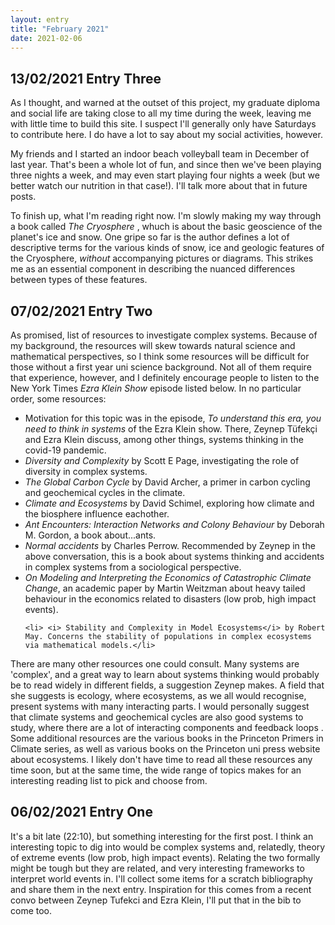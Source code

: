 ```yaml
---
layout: entry
title: "February 2021"
date: 2021-02-06
---
```

<h2> 13/02/2021 Entry Three </h2>
<p> As I thought, and warned at the outset of this project, my graduate diploma and social life are taking close to all my time during the week, leaving me with little time to build this site. I suspect I'll generally only have Saturdays to contribute here. I do have a lot to say about my social activities, however.</p>
<p> My friends and I started an indoor  beach volleyball team in December of last year. That's been a whole lot of fun, and since then we've been playing three nights a week, and may even start playing four nights a week (but we better watch our nutrition in that case!). I'll talk more about that in future posts.</p>
<p> To finish up, what I'm reading right now. I'm slowly making my way through a book called <i> The Cryosphere </i>, whuch is about the basic geoscience of the planet's ice and snow. One gripe so far is the author defines a lot of descriptive terms for the various kinds of snow, ice and geologic features of the Cryosphere, <i> without </i> accompanying pictures or diagrams. This strikes me as an essential component in describing the nuanced differences between types of these features. </p> 
<h2>07/02/2021 Entry Two</h2> 
<p> As promised, list of resources to investigate complex systems. Because of my background, the resources will skew towards natural science and mathematical perspectives, so I think some resources will be difficult for those without a first year uni science background. Not all of them require that experience, however, and I definitely encourage people to listen to the New York Times <i> Ezra Klein Show</i> episode listed below. In no particular order, some resources:
<ul>
<li> Motivation for this topic was in the episode, <i> To understand this era, you need to think in systems</i> of the Ezra Klein show. There, Zeynep T<span>&uuml;</span>fek<span>&#231;</span>i and Ezra Klein discuss, among other things, systems thinking in the covid-19 pandemic. </li>
	<li> <i> Diversity and Complexity</i> by Scott E Page, investigating the role of diversity in complex systems. </li>
	<li><i> The Global Carbon Cycle </i> by David Archer, a primer in carbon cycling and geochemical cycles in the climate. </li> 	
	<li><i>Climate and Ecosystems</i> by David Schimel, exploring how climate and the biosphere influence eachother. </li>
	<li><i> Ant Encounters: Interaction Networks and Colony Behaviour</i> by Deborah M. Gordon, a book about...ants. </li>
	<li> <i> Normal accidents</i> by Charles Perrow. Recommended by Zeynep in the above conversation, this is a book about systems thinking and accidents in complex systems from a sociological perspective.</li>  
	<li><i> On Modeling and Interpreting the Economics of Catastrophic Climate Change</i>, an academic paper by Martin Weitzman about heavy tailed behaviour in the economics related to disasters (low prob, high impact events).</li>

	<li> <i> Stability and Complexity in Model Ecosystems</i> by Robert May. Concerns the stability of populations in complex ecosystems via mathematical models.</li>
</ul></p>
<p>There are many other resources one could consult. Many systems are 'complex', and a great way to learn about systems thinking would probably be to read widely in different fields, a suggestion Zeynep makes. A field that she suggests is ecology, where ecosystems, as we all would recognise, present systems with many interacting parts. I would personally suggest that climate systems and geochemical cycles are also good systems to study, where there are a lot of interacting components and feedback loops . Some additional resources are the various books in the Princeton Primers in Climate series, as well as various books on the Princeton uni press website about ecosystems. I likely don't have time to read all these resources any time soon, but at the same time, the wide range of topics makes for an interesting reading list to pick and choose from.
</p> 
<h2>06/02/2021 Entry One </h2>
<p> It's a bit late (22:10), but something interesting for the first post. I think an interesting topic to dig into would be complex systems and, relatedly, theory of extreme events (low prob, high impact events). Relating the two formally might be tough but they are related, and very interesting frameworks to interpret world events in. I'll collect some items for a scratch bibliography and share them in the next entry. Inspiration for this comes from a recent convo between Zeynep Tufekci and Ezra Klein, I'll put that in the bib to come too.</p>  
